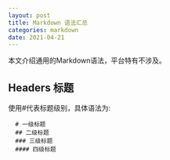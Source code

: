 ```yaml
---
layout: post
title: Markdown 语法汇总
categories: markdown
date: 2021-04-21
---
```


本文介绍通用的Markdown语法，平台特有不涉及。

## Headers 标题

使用#代表标题级别，具体语法为: 

``` 
  # 一级标题
  ## 二级标题
  ### 三级标题
  #### 四级标题
```